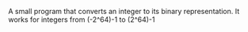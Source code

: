A small program that converts an integer to its binary representation.
It works for integers from (-2^64)-1 to (2^64)-1
